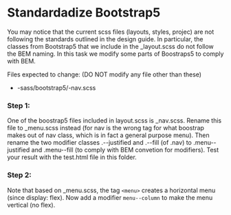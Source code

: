 
Standardadize Bootstrap5
=============================
You may notice that the current scss files (layouts, styles, projec) are not following the standards outlined in the design guide. In particular, the classes from Bootstrap5 that we include in the _layout.scss do not follow the BEM naming. In this task we modify some parts of Boostraps5 to comply with BEM. 

Files expected to change: (DO NOT modify any file other than these)
- -sass/bootstrap5/-nav.scss 

### Step 1: 
One of the boostrap5 files included in layout.scss is _nav.scss. Rename this file to _menu.scss instead (for nav is the wrong tag for what boostrap makes out of nav class, which is in fact a general purpose menu). Then rename the two modifier classes .--justified and .--fill (of .nav) to .menu--justified and .menu--fill (to comply with BEM convetion for modifiers). Test your result with the test.html file in this folder.

### Step 2:
Note that based on _menu.scss, the tag `<menu>` creates a horizontal menu (since display: flex). Now add a modifier `menu--column` to make the menu vertical (no flex). 
